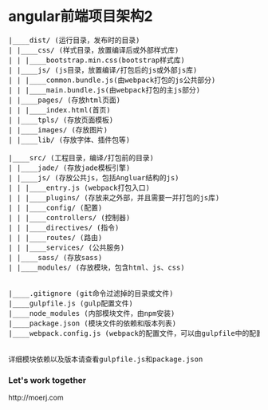 
# angular前端项目架构2

<pre>
|____dist/ (运行目录，发布时的目录)
| |____css/ (样式目录，放置编译后或外部样式库)
| | |____bootstrap.min.css(bootstrap样式库)
| |____js/ (js目录，放置编译/打包后的js或外部js库)
| | |____common.bundle.js(由webpack打包的js公共部分)
| | |____main.bundle.js(由webpack打包的主js部分)
| |____pages/ (存放html页面)
| | |____index.html(首页)
| |____tpls/ (存放页面模板)
| |____images/ (存放图片)
| |____lib/ (存放字体、插件包等)

|____src/ (工程目录，编译/打包前的目录)
| |____jade/ (存放jade模板引擎)
| |____js/ (存放公共js，包括Angluar结构的js)
| | |____entry.js (webpack打包入口)
| | |____plugins/ (存放来之外部，并且需要一并打包的js库)
| | |____config/ (配置)
| | |____controllers/ (控制器)
| | |____directives/ (指令)
| | |____routes/ (路由)
| | |____services/ (公共服务)
| |____sass/ (存放sass)
| |____modules/ (存放模块，包含html、js、css)


|____.gitignore (git命令过滤掉的目录或文件)
|____gulpfile.js (gulp配置文件)
|____node_modules (内部模块文件，由npm安装)
|____package.json (模块文件的依赖和版本列表)
|____webpack.config.js (webpack的配置文件，可以由gulpfile中的配置代替)


详细模块依赖以及版本请查看gulpfile.js和package.json
</pre>

<h3>Let's work together</h3>
http://moerj.com

